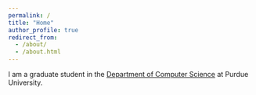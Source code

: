 ```yaml
---
permalink: /
title: "Home"
author_profile: true
redirect_from: 
  - /about/
  - /about.html
---
```


I am a graduate student in the [Department of Computer Science](https://cs.purdue.edu/) at Purdue University.
